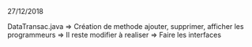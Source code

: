 27/12/2018

DataTransac.java
  => Création de methode ajouter, supprimer, afficher les programmeurs 
  => Il reste modifier à realiser
  => Faire les interfaces
